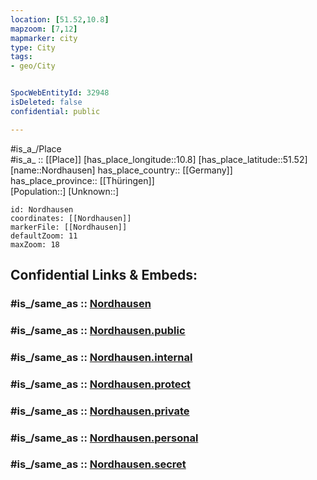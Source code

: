 ```yaml
---
location: [51.52,10.8] 
mapzoom: [7,12] 
mapmarker: city 
type: City
tags:
- geo/City


SpocWebEntityId: 32948
isDeleted: false
confidential: public

---
```

#is_a_/Place  
#is_a_ :: [[Place]] 
[has_place_longitude::10.8] 
[has_place_latitude::51.52] 
[name::Nordhausen] 
has_place_country:: [[Germany]]  
has_place_province:: [[Thüringen]]  
[Population::] 
[Unknown::] 


```leaflet
id: Nordhausen
coordinates: [[Nordhausen]] 
markerFile: [[Nordhausen]] 
defaultZoom: 11 
maxZoom: 18
```


## Confidential Links & Embeds: 

### #is_/same_as :: [Nordhausen](/_Standards/Earth/Continent/Europe/Europe~Central/Germany/Germany~East/Thüringen/counties~TH/Nordhausen/cities~Nordhausen/Nordhausen-city/City/Nordhausen.md) 

### #is_/same_as :: [Nordhausen.public](/_public/Earth/Continent/Europe/Europe~Central/Germany/Germany~East/Thüringen/counties~TH/Nordhausen/cities~Nordhausen/Nordhausen-city/City/Nordhausen.public.md) 

### #is_/same_as :: [Nordhausen.internal](/_internal/Earth/Continent/Europe/Europe~Central/Germany/Germany~East/Thüringen/counties~TH/Nordhausen/cities~Nordhausen/Nordhausen-city/City/Nordhausen.internal.md) 

### #is_/same_as :: [Nordhausen.protect](/_protect/Earth/Continent/Europe/Europe~Central/Germany/Germany~East/Thüringen/counties~TH/Nordhausen/cities~Nordhausen/Nordhausen-city/City/Nordhausen.protect.md) 

### #is_/same_as :: [Nordhausen.private](/_private/Earth/Continent/Europe/Europe~Central/Germany/Germany~East/Thüringen/counties~TH/Nordhausen/cities~Nordhausen/Nordhausen-city/City/Nordhausen.private.md) 

### #is_/same_as :: [Nordhausen.personal](/_personal/Earth/Continent/Europe/Europe~Central/Germany/Germany~East/Thüringen/counties~TH/Nordhausen/cities~Nordhausen/Nordhausen-city/City/Nordhausen.personal.md) 

### #is_/same_as :: [Nordhausen.secret](/_secret/Earth/Continent/Europe/Europe~Central/Germany/Germany~East/Thüringen/counties~TH/Nordhausen/cities~Nordhausen/Nordhausen-city/City/Nordhausen.secret.md)

